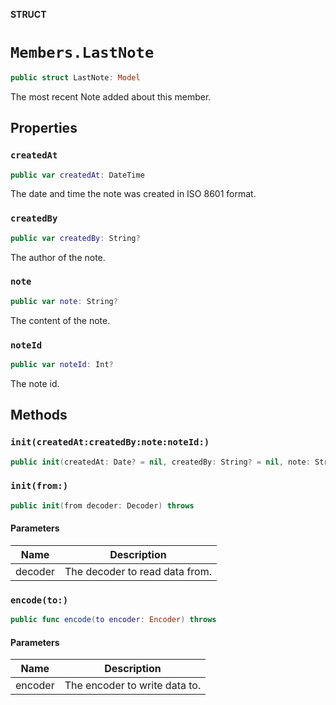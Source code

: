 **STRUCT**

# `Members.LastNote`

```swift
public struct LastNote: Model
```

The most recent Note added about this member.

## Properties
### `createdAt`

```swift
public var createdAt: DateTime
```

The date and time the note was created in ISO 8601 format.

### `createdBy`

```swift
public var createdBy: String?
```

The author of the note.

### `note`

```swift
public var note: String?
```

The content of the note.

### `noteId`

```swift
public var noteId: Int?
```

The note id.

## Methods
### `init(createdAt:createdBy:note:noteId:)`

```swift
public init(createdAt: Date? = nil, createdBy: String? = nil, note: String? = nil, noteId: Int? = nil)
```

### `init(from:)`

```swift
public init(from decoder: Decoder) throws
```

#### Parameters

| Name | Description |
| ---- | ----------- |
| decoder | The decoder to read data from. |

### `encode(to:)`

```swift
public func encode(to encoder: Encoder) throws
```

#### Parameters

| Name | Description |
| ---- | ----------- |
| encoder | The encoder to write data to. |